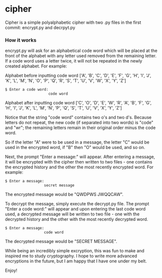 # cipher


 Cipher is a simple polyalphabetic cipher with two .py files in the first commit: encrypt.py and decrpyt.py

### How it works

 encrypt.py will ask for an alphabetical code word which will be placed at the front of the alphabet with any letter used removed from the remaining letter. If a code word uses a letter twice, it will not be repeated in the newly created alphabet. For example:


Alphabet before inputting code word
['A', 'B', 'C', 'D', 'E', 'F', 'G', 'H', 'I', 'J', 'K', 'L', 'M', 'N', 'O', 'P', 'Q', 'R', 'S', 'T', 'U', 'V', 'W', 'X', 'Y', 'Z']

```
$ Enter a code word:
                    code word
```

Alphabet after inputting code word
['C', 'O', 'D', 'E', 'W', 'R', 'A', 'B', 'F', 'G', 'H', 'I', 'J', 'K', 'L', 'M', 'N', 'P', 'Q', 'S', 'T', 'U', 'V', 'X', 'Y', 'Z']

Notice that the string "code word" contains two o's and two d's. Because letters do not repeat, the new code (if separated into two words) is "code" and "wr"; the remaining letters remain in their original order minus the code word.

So if the letter "A" were to be used in a message, the letter "C" would be used in the encrypted word, if "B" then "O" would be used, and so on.


Next, the prompt "Enter a message:" will appear. After entering a message, it will be encrypted with the cipher then written to two files - one contains the encrypted history and the other the most recently encrypted word. For example:

```
$ Enter a message:
                  secret message
```
The encrypted message would be "QWDPWS JWQQCAW".

To decrypt the message, simply execute the decrypt.py file. The prompt "Enter a code word:" will appear and upon entering the last code word used, a decrypted message will be written to two file - one with the decrypted history and the other with the most recently decrypted word.

```
$ Enter a message:
                  code word
```
The decrypted message would be "SECRET MESSAGE". 

While being an incredibly simple excryption, this was fun to make and inspired me to study cryptography. I hope to write more advanced encryptions in the future, but I am happy that I have one under my belt. 

Enjoy!
